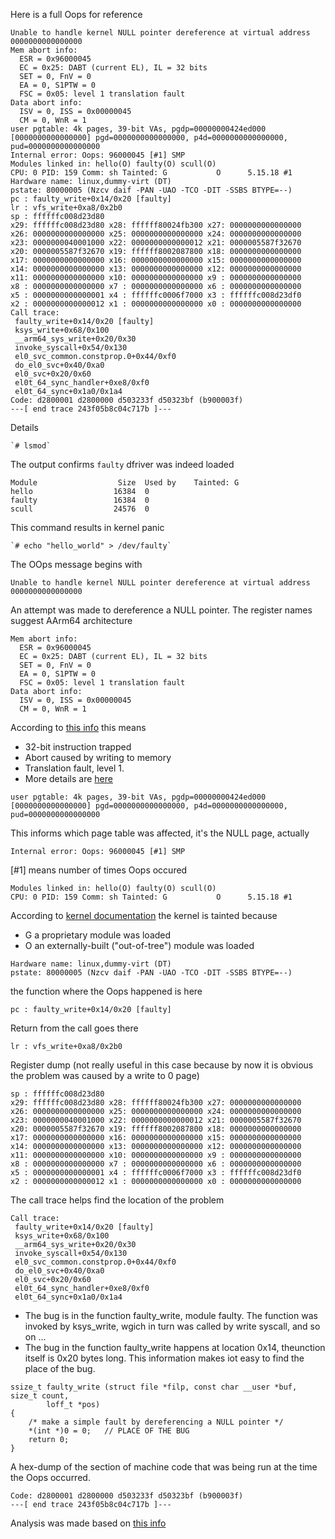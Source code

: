 Here is a full Oops for reference
```
Unable to handle kernel NULL pointer dereference at virtual address 0000000000000000
Mem abort info:
  ESR = 0x96000045
  EC = 0x25: DABT (current EL), IL = 32 bits
  SET = 0, FnV = 0
  EA = 0, S1PTW = 0
  FSC = 0x05: level 1 translation fault
Data abort info:
  ISV = 0, ISS = 0x00000045
  CM = 0, WnR = 1
user pgtable: 4k pages, 39-bit VAs, pgdp=00000000424ed000
[0000000000000000] pgd=0000000000000000, p4d=0000000000000000, pud=0000000000000000
Internal error: Oops: 96000045 [#1] SMP
Modules linked in: hello(O) faulty(O) scull(O)
CPU: 0 PID: 159 Comm: sh Tainted: G           O      5.15.18 #1
Hardware name: linux,dummy-virt (DT)
pstate: 80000005 (Nzcv daif -PAN -UAO -TCO -DIT -SSBS BTYPE=--)
pc : faulty_write+0x14/0x20 [faulty]
lr : vfs_write+0xa8/0x2b0
sp : ffffffc008d23d80
x29: ffffffc008d23d80 x28: ffffff80024fb300 x27: 0000000000000000
x26: 0000000000000000 x25: 0000000000000000 x24: 0000000000000000
x23: 0000000040001000 x22: 0000000000000012 x21: 0000005587f32670
x20: 0000005587f32670 x19: ffffff8002087800 x18: 0000000000000000
x17: 0000000000000000 x16: 0000000000000000 x15: 0000000000000000
x14: 0000000000000000 x13: 0000000000000000 x12: 0000000000000000
x11: 0000000000000000 x10: 0000000000000000 x9 : 0000000000000000
x8 : 0000000000000000 x7 : 0000000000000000 x6 : 0000000000000000
x5 : 0000000000000001 x4 : ffffffc0006f7000 x3 : ffffffc008d23df0
x2 : 0000000000000012 x1 : 0000000000000000 x0 : 0000000000000000
Call trace:
 faulty_write+0x14/0x20 [faulty]
 ksys_write+0x68/0x100
 __arm64_sys_write+0x20/0x30
 invoke_syscall+0x54/0x130
 el0_svc_common.constprop.0+0x44/0xf0
 do_el0_svc+0x40/0xa0
 el0_svc+0x20/0x60
 el0t_64_sync_handler+0xe8/0xf0
 el0t_64_sync+0x1a0/0x1a4
Code: d2800001 d2800000 d503233f d50323bf (b900003f) 
---[ end trace 243f05b8c04c717b ]---
```
Details
```
`# lsmod`
```
The output confirms `faulty` dfriver was indeed loaded
```
Module                  Size  Used by    Tainted: G  
hello                  16384  0 
faulty                 16384  0 
scull                  24576  0 
```
This command results in kernel panic
```
`# echo "hello_world" > /dev/faulty`
```
The OOps message begins with
```
Unable to handle kernel NULL pointer dereference at virtual address 0000000000000000
```
An attempt was made to dereference a NULL pointer. The register names suggest AArm64 architecture
```
Mem abort info:
  ESR = 0x96000045
  EC = 0x25: DABT (current EL), IL = 32 bits
  SET = 0, FnV = 0
  EA = 0, S1PTW = 0
  FSC = 0x05: level 1 translation fault
Data abort info:
  ISV = 0, ISS = 0x00000045
  CM = 0, WnR = 1
```
According to [this info](https://esr.arm64.dev/#0x96000045) this means
* 32-bit instruction trapped
* Abort caused by writing to memory
* Translation fault, level 1.
* More details are [here](https://github.com/google/aarch64-esr-decoder)
```
user pgtable: 4k pages, 39-bit VAs, pgdp=00000000424ed000
[0000000000000000] pgd=0000000000000000, p4d=0000000000000000, pud=0000000000000000
```
This informs which page table was affected, it's the NULL page, actually
```
Internal error: Oops: 96000045 [#1] SMP
```
[#1] means number of times Oops occured
```
Modules linked in: hello(O) faulty(O) scull(O)
CPU: 0 PID: 159 Comm: sh Tainted: G           O      5.15.18 #1
```
According to [kernel documentation](https://www.kernel.org/doc/html/latest/admin-guide/tainted-kernels.html) the kernel is tainted because	
* G	a proprietary module was loaded
* O	an externally-built ("out-of-tree") module was loaded
```
Hardware name: linux,dummy-virt (DT)
pstate: 80000005 (Nzcv daif -PAN -UAO -TCO -DIT -SSBS BTYPE=--)
```
the function where the Oops happened is here
```
pc : faulty_write+0x14/0x20 [faulty]
```
Return from the call goes there
```
lr : vfs_write+0xa8/0x2b0
```
Register dump (not really useful in this case because by now it is obvious the problem was caused by a write to 0 page)
```
sp : ffffffc008d23d80
x29: ffffffc008d23d80 x28: ffffff80024fb300 x27: 0000000000000000
x26: 0000000000000000 x25: 0000000000000000 x24: 0000000000000000
x23: 0000000040001000 x22: 0000000000000012 x21: 0000005587f32670
x20: 0000005587f32670 x19: ffffff8002087800 x18: 0000000000000000
x17: 0000000000000000 x16: 0000000000000000 x15: 0000000000000000
x14: 0000000000000000 x13: 0000000000000000 x12: 0000000000000000
x11: 0000000000000000 x10: 0000000000000000 x9 : 0000000000000000
x8 : 0000000000000000 x7 : 0000000000000000 x6 : 0000000000000000
x5 : 0000000000000001 x4 : ffffffc0006f7000 x3 : ffffffc008d23df0
x2 : 0000000000000012 x1 : 0000000000000000 x0 : 0000000000000000
```
The call trace helps find the location of the problem
```
Call trace:
 faulty_write+0x14/0x20 [faulty]
 ksys_write+0x68/0x100
 __arm64_sys_write+0x20/0x30
 invoke_syscall+0x54/0x130
 el0_svc_common.constprop.0+0x44/0xf0
 do_el0_svc+0x40/0xa0
 el0_svc+0x20/0x60
 el0t_64_sync_handler+0xe8/0xf0
 el0t_64_sync+0x1a0/0x1a4
```
* The bug is in the function faulty_write, module faulty. The function was invoked by ksys_write, wgich in turn was called by write syscall, and so on ...
* The bug in the function faulty_write happens at location 0x14, theunction itself is 0x20 bytes long. This information makes iot easy to find the place of the bug.
```
ssize_t faulty_write (struct file *filp, const char __user *buf, size_t count,
		loff_t *pos)
{
	/* make a simple fault by dereferencing a NULL pointer */
	*(int *)0 = 0;   // PLACE OF THE BUG
	return 0;
}
```
A hex-dump of the section of machine code that was being run at the time the Oops occurred.
```
Code: d2800001 d2800000 d503233f d50323bf (b900003f) 
---[ end trace 243f05b8c04c717b ]---
```
Analysis was made based on [this info](https://www.opensourceforu.com/2011/01/understanding-a-kernel-oops/)

